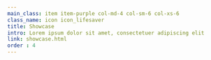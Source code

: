 ```yaml
---
main_class: item item-purple col-md-4 col-sm-6 col-xs-6
class_name: icon icon_lifesaver
title: Showcase
intro: Lorem ipsum dolor sit amet, consectetuer adipiscing elit 
link: showcase.html
order : 4
---
```

